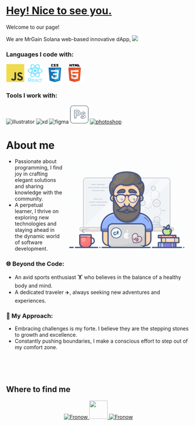 
<!-- Intro  -->
<h1 align="left">
  <a href="#hey-nice-to-see-you">Hey! Nice to see you.</a>
</h1>
Welcome to our page!

We are MrGain Solana web-based innovative dApp, <img src="https://i.ibb.co/8xRQfhZ/4i9rsorlsra2sstlb7qh46ddav-cb9ae4832297fe0985877b03e10230b6.png" width="13" />

<!-- Languages  -->
<h3 align="left">Languages I code with:</h3>
<p align="left"> 
  <a>
    <img src="https://raw.githubusercontent.com/devicons/devicon/master/icons/javascript/javascript-original.svg" alt="javascript" width="50" height="50"/>
</a> 
  <a >
    <img src="https://raw.githubusercontent.com/devicons/devicon/master/icons/react/react-original-wordmark.svg" alt="react" width="50" height="50"/>
</a> 
  <a>
    <img src="https://raw.githubusercontent.com/devicons/devicon/master/icons/css3/css3-original-wordmark.svg" alt="css3" width="50" height="50"/>
</a>
    <a>
    <img src="https://raw.githubusercontent.com/devicons/devicon/master/icons/html5/html5-original-wordmark.svg" alt="html5" width="50" height="50"/>
</a>
  <!-- Tools  -->
  <h3 align="left">Tools I work with:</h3>
<p align="left">
  <a>
    <img src="https://www.vectorlogo.zone/logos/adobe_illustrator/adobe_illustrator-icon.svg" alt="illustrator" width="50" height="50"/>
</a> 
 <a>
    <img src="https://cdn.worldvectorlogo.com/logos/adobe-xd.svg" alt="xd" width="50" height="50"/> </a> 
  <a>
    <img src="https://www.vectorlogo.zone/logos/figma/figma-icon.svg" alt="figma" width="50" height="50"/>
</a> 
  <a>
    <img src="https://raw.githubusercontent.com/devicons/devicon/master/icons/photoshop/photoshop-line.svg" alt="photoshop" width="50" height="50"/>
</a> 
 <a href="https://chat.openai.com/" target="_blank" rel="noreferrer">
    <img src="https://upload.wikimedia.org/wikipedia/commons/0/04/ChatGPT_logo.svg" alt="photoshop" width="50" height="50"/>
</a> 
  




<!-- About Section -->
 # About me
 
<p>
 <img align="right" width="350" src="/assets/programmer.gif" alt="Coding gif" />
  
 - Passionate about programming, I find joy in crafting elegant solutions and sharing knowledge with the community.
- A perpetual learner, I thrive on exploring new technologies and staying ahead in the dynamic world of software development.

### 🌐 Beyond the Code:

- An avid sports enthusiast 🏋️ who believes in the balance of a healthy body and mind.
- A dedicated traveler ✈️, always seeking new adventures and experiences.

### 🚀 My Approach:

- Embracing challenges is my forte. I believe they are the stepping stones to growth and excellence.
- Constantly pushing boundaries, I make a conscious effort to step out of my comfort zone.

</p>

<br/>
<br/>
<br/>

## Where to find me

<p align="center">
 <a href="https://www.linkedin.com/in/dfronow">
  <img src="https://i.ibb.co/KctRk07/linkedin.png" alt="Fronow" width="50" height="50" />
 </a>
 <a href="https://twitter.com/DFronow">
  <img src="https://i.ibb.co/c3Cq8hq/twitter.png" width="50" height="50" />
 </a>
 <a href="http://wa.me/+359883515393">
  <img src="https://i.ibb.co/wprVRhK/whatsapp.png" alt="Fronow" width="50" height="50" />
  </a> 
</p>
<br />

<br/>


